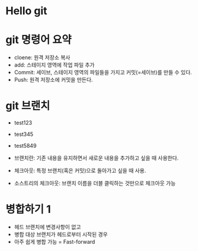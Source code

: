 # Hello git

# git 명령어 요약

- cloene: 원격 저장소 복사
- add: 스테이지 영역에 작업 파일 추가
- Commit: 세이브, 스테이지 영역의 파일들을 가지고 커밋(=세이브)를 만들 수 있다.
- Push: 원격 저장소에 커밋을 만든다.

# git 브랜치
 - test123
 - test345
 - test5849

 - 브랜치란: 기존 내용을 유지하면서 새로운 내용을 추가하고 싶을 때 사용한다.
 - 체크아웃: 특정 브랜치(혹은 커밋)으로 돌아가고 싶을 때 사용.
 - 소스트리의 체크아웃: 브랜치 이름을 더블 클릭하는 것만으로 체크아웃 가능

# 병합하기 1

- 헤드 브랜치에 변경사항이 없고
- 병합 대상 브랜치가 헤드로부터 시작된 경우
- 아주 쉽게 병합 가능 = Fast-forward